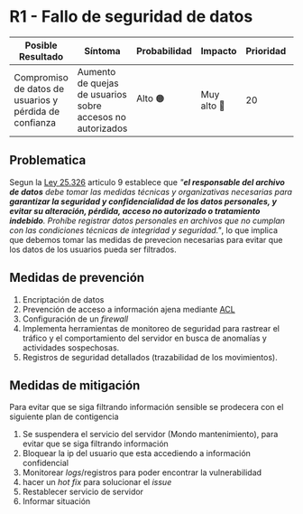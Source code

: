 # R1 - Fallo de seguridad de datos

 Posible Resultado | Síntoma | Probabilidad | Impacto | Prioridad |  Responsable |
|-------------------|---------|--------------|---------|-----------|-----------|
| Compromiso de datos de usuarios y pérdida de confianza | Aumento de quejas de usuarios sobre accesos no autorizados | Alto 🟠| Muy alto 🔴| 20 | Área de Seguridad

## Problematica

Segun la [Ley 25.326](http://servicios.infoleg.gob.ar/infolegInternet/anexos/60000-64999/64790/norma.htm) articulo 9 establece que _"**el responsable del archivo de datos** debe tomar las medidas técnicas y organizativas necesarias para **garantizar la seguridad y confidencialidad de los datos personales, y evitar su alteración, pérdida, acceso no autorizado o tratamiento indebido**. Prohíbe registrar datos personales en archivos que no cumplan con las condiciones técnicas de integridad y seguridad."_, lo que implica que debemos tomar las medidas de prevecion necesarias para evitar que los datos de los usuarios pueda ser filtrados.

## Medidas de prevención

1. Encriptación de datos
2. Prevención de acceso a información ajena mediante [ACL](https://es.wikipedia.org/wiki/Lista_de_control_de_acceso)
3. Configuración de un _firewall_
4. Implementa herramientas de monitoreo de seguridad para rastrear el tráfico y el comportamiento del servidor en busca de anomalías y actividades sospechosas.
5. Registros de seguridad detallados (trazabilidad de los movimientos).

## Medidas de mitigación

Para evitar que se siga filtrando información sensible se prodecera con el siguiente plan de contigencia

1. Se suspendera el servicio del servidor (Mondo mantenimiento), para evitar que se siga filtrando información
2. Bloquear la ip del usuario que esta accediendo a información confidencial
3. Monitorear _logs_/registros para poder encontrar la vulnerabilidad
4. hacer un _hot fix_ para solucionar el _issue_
5. Restablecer servicio de servidor
6. Informar situación
